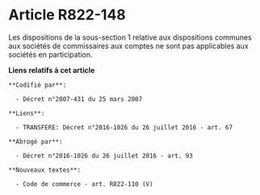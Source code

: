 # Article R822-148

Les dispositions de la sous-section 1 relative aux dispositions communes aux sociétés de commissaires aux comptes ne sont pas
applicables aux sociétés en participation.

**Liens relatifs à cet article**

	**Codifié par**:

	  - Décret n°2007-431 du 25 mars 2007

	**Liens**:

	  - TRANSFERE: Décret n°2016-1026 du 26 juillet 2016 - art. 67

	**Abrogé par**:

	  - Décret n°2016-1026 du 26 juillet 2016 - art. 93

	**Nouveaux textes**:

	  - Code de commerce - art. R822-110 (V)
